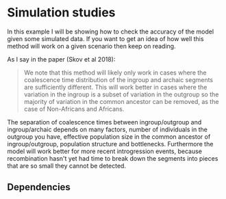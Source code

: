# Simulation studies

In this example I will be showing how to check the accuracy of the model given some simulated data. If you want to get an idea of how well this method will work on a given scenario then keep on reading. 

As I say in the paper (Skov et al 2018):
> We note that this method will likely only work in cases where the coalescence time distribution of the ingroup and archaic segments are 
> sufficiently different. This will work better in cases where the variation in the ingroup is a subset of variation in the outgroup so the 
> majority of variation in the common ancestor can be removed, as the case of Non-Africans and Africans.

The separation of coalescence times between ingroup/outgroup and ingroup/archaic depends on many factors, number of individuals in the outgroup you have, effective population size in the common ancestor of ingroup/outgroup, population structure and bottlenecks. 
Furthermore the model will work better for more recent introgression events, because recombination hasn't yet had time to break down the segments into pieces that are so small they cannot be detected. 

## Dependencies






